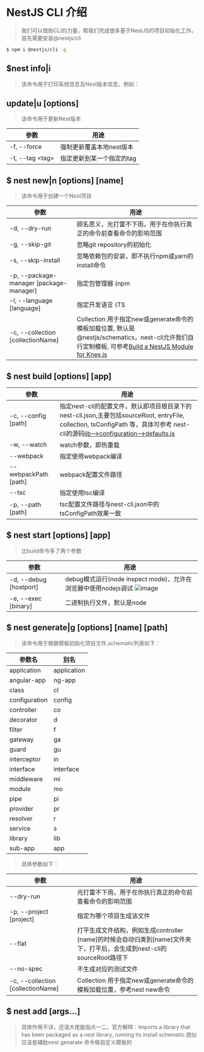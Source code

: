 # NestJS CLI 介绍
> 我们可以借助CLI的力量，帮我们完成很多基于NestJS的项目初始化工作。首先需要安装@nestjs/cli
```bash
$ npm i @nestjs/cli -g
```
## $nest info|i
> 该命令用于打印系统信息及Nest版本信息，例如：  

## update|u [options]
> 该命令用于更新Nest版本  

参数|用途
--|--
-f, --force       | 强制更新覆盖本地nest版本
-t, --tag \<tag>  | 指定更新到某一个指定的tag

## $ nest new|n [options] [name]
> 该命令用于创建一个Nest项目

参数|用途
--|--
-d, --dry-run                            | 顾名思义，光打雷不下雨，用于在你执行真正的命令前查看命令的影响范围
-g, --skip-git                           | 忽略git repository的初始化
-s, --skip-install                       | 忽略依赖包的安装，即不执行npm或yarn的install命令
-p, --package-manager [package-manager]  | 指定包管理器 (npm | yarn)
-l, --language [language]                | 指定开发语言 (TS | JS)
-c, --collection [collectionName]        | Collection 用于指定new或generate命令的模板加载位置, 默认是@nestjs/schematics，nest-cli允许我们自行定制模板, 可参考[Build a NestJS Module for Knex.js](https://dev.to/nestjs/build-a-nestjs-module-for-knex-js-or-other-resource-based-libraries-in-5-minutes-12an)

## $ nest build [options] [app]
参数|用途
--|--
-c, --config [path]   | 指定nest-cli的配置文件，默认即项目根目录下的nest-cli.json,主要包括sourceRoot, entryFile, collection, tsConfigPath 等，具体可参考 nest-cli的源码[lib-->configuration-->defaults.js](https://github.com/nestjs/nest-cli/blob/master/lib/configuration/defaults.ts)
-w, --watch           | watch参数，即热重载
--webpack             | 指定使用webpack编译
--webpackPath [path]  | webpack配置文件路径
--tsc                 | 指定使用tsc编译
-p, --path [path]     | tsc配置文件路径与nest-cli.json中的tsConfigPath效果一致

## $ nest start [options] [app]
> 比build命令多了两个参数

参数|用途
--|--
-d, --debug [hostport]   | debug模式运行(node inspect mode)，允许在浏览器中使用nodejs调试 ![image](https://github.com/maxthonl/NestJs-Training/blob/master/images/01_nest-cli_01.png?raw=true)
-e, --exec [binary]      | 二进制执行文件，默认是node

## $ nest generate|g [options] <schematic> [name] [path]
> 该命令用于根据模板初始化项目文件,schematic列表如下：

参数名 | 别名    
--|--
application   | application
angular-app   | ng-app     
class         | cl         
configuration | config     
controller    | co         
decorator     | d          
filter        | f          
gateway       | ga         
guard         | gu         
interceptor   | in         
interface     | interface  
middleware    | mi         
module        | mo         
pipe          | pi         
provider      | pr         
resolver      | r          
service       | s          
library       | lib        
sub-app       | app        

> 具体参数如下：

参数|用途
--|--
--dry-run                          | 光打雷不下雨，用于在你执行真正的命令前查看命令的影响范围
-p, --project [project]            | 指定为哪个项目生成该文件
--flat                             | 打平生成文件结构，例如生成controller [name]的时候会自动归类到[name]文件夹下，打平后，会生成到nest-cli的sourceRoot路径下
--no-spec                          | 不生成对应的测试文件
-c, --collection [collectionName]  | Collection 用于指定new或generate命令的模板加载位置，参考nest new命令

## $ nest add <library> [args...] 
> 具体作用不详，还请大佬能指点一二。官方解释：Imports a library that has been packaged as a nest library, running its install schematic.貌似应该是辅助nest genarate 命令做自定义模板的
